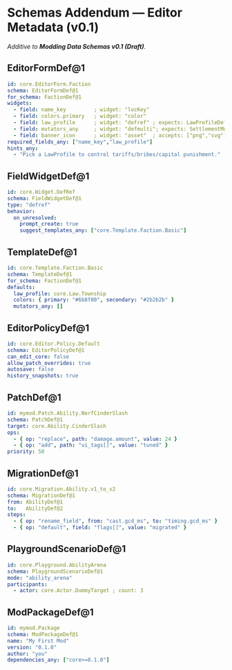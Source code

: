 # Schemas Addendum — Editor Metadata (v0.1)
*Additive to **Modding Data Schemas v0.1 (Draft)**.*

## EditorFormDef@1
```yaml
id: core.EditorForm.Faction
schema: EditorFormDef@1
for_schema: FactionDef@1
widgets:
  - field: name_key         ; widget: "locKey"
  - field: colors.primary   ; widget: "color"
  - field: law_profile      ; widget: "defref" ; expects: LawProfileDef@1
  - field: mutators_any     ; widget: "defmulti"; expects: SettlementMutatorHookDef@1
  - field: banner_icon      ; widget: "asset"  ; accepts: ["png","svg"]
required_fields_any: ["name_key","law_profile"]
hints_any:
  - "Pick a LawProfile to control tariffs/bribes/capital punishment."
```

## FieldWidgetDef@1
```yaml
id: core.Widget.DefRef
schema: FieldWidgetDef@1
type: "defref"
behavior:
  on_unresolved:
    prompt_create: true
    suggest_templates_any: ["core.Template.Faction.Basic"]
```

## TemplateDef@1
```yaml
id: core.Template.Faction.Basic
schema: TemplateDef@1
for_schema: FactionDef@1
defaults:
  law_profile: core.Law.Township
  colors: { primary: "#6b8f00", secondary: "#2b2b2b" }
  mutators_any: []
```

## EditorPolicyDef@1
```yaml
id: core.Editor.Policy.Default
schema: EditorPolicyDef@1
can_edit_core: false
allow_patch_overrides: true
autosave: false
history_snapshots: true
```

## PatchDef@1
```yaml
id: mymod.Patch.Ability.NerfCinderSlash
schema: PatchDef@1
target: core.Ability.CinderSlash
ops:
  - { op: "replace", path: "damage.amount", value: 24 }
  - { op: "add", path: "ui_tags[]", value: "tuned" }
priority: 50
```

## MigrationDef@1
```yaml
id: core.Migration.Ability.v1_to_v2
schema: MigrationDef@1
from: AbilityDef@1
to:   AbilityDef@2
steps:
  - { op: "rename_field", from: "cast.gcd_ms", to: "timing.gcd_ms" }
  - { op: "default", field: "flags[]", value: "migrated" }
```

## PlaygroundScenarioDef@1
```yaml
id: core.Playground.AbilityArena
schema: PlaygroundScenarioDef@1
mode: "ability_arena"
participants:
  - actor: core.Actor.DummyTarget ; count: 3
```

## ModPackageDef@1
```yaml
id: mymod.Package
schema: ModPackageDef@1
name: "My First Mod"
version: "0.1.0"
author: "you"
dependencies_any: ["core>=0.1.0"]
```

